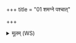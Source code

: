 +++
title = "01 शमग्ने पश्चात्"

+++
<details><summary>मूलम् (WS)</summary>

शमग्ने पश्चात् तप शं पुरस्ताच्छमधरात् तप शं जातवेदः ।  
एकस्त्रेधा विहितो जातवेदः सम्यगेनं धेहि सुकृतामु लोके ॥ १ ॥
</details>